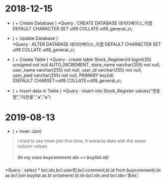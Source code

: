 # 2018-12-15
- ( + Create Database )
*Query : CREATE DATABASE 데이타베이스_이름 DEFAULT CHARACTER SET utf8 COLLATE utf8_general_ci;  
- ( + Update Database )  
*Query : ALTER DATABASE 데이타베이스_이름 DEFAULT CHARACTER SET utf8 COLLATE utf8_general_ci;
- ( + Create Table ) 
*Query : create table Stock_Register(id bigint(20) unsigned not null AUTO_INCREMENT,
                            store_name varchar(255) not null,
                            user_name varchar(255) not null,
                            user_id varchar(255) not null,
                            user_pwd varchar(255) not null,
                            PRIMARY key(id)          
                           )DEFAULT CHARSET=utf8 COLLATE=utf8_general_ci;
                           
- ( + Insert data in Table )
*Query : insert into Stock_Register values("명동점","이한울","a","a")

# 2019-08-13
- ( + Inner Join)

<blockquote>
  I tried to use Inner join first time,  
  It extracts data with the same column values  
  <h5>(In my case buycomment.idx == buylist.id)</h5>
</blockquote>
*Query : select * bcl.idx,bcl.userID,bcl.comment,bl.id
from buycommentList as bcl
join buylist as bl
on(where) bl.id=bcl.idx and bcl.idx='$idx';

